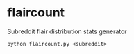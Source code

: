 flaircount
==========

Subreddit flair distribution stats generator

    python flaircount.py <subreddit>
